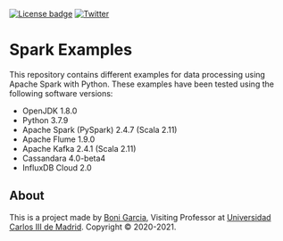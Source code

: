 [![License badge](https://img.shields.io/badge/license-Apache2-green.svg)](http://www.apache.org/licenses/LICENSE-2.0)
[![Twitter](https://img.shields.io/badge/follow-@boni_gg-green.svg)](https://twitter.com/boni_gg)

# Spark Examples

This repository contains different examples for data processing using Apache Spark with Python. These examples have been tested using the following software versions:

* OpenJDK 1.8.0
* Python 3.7.9
* Apache Spark (PySpark) 2.4.7 (Scala 2.11)
* Apache Flume 1.9.0
* Apache Kafka 2.4.1 (Scala 2.11)
* Cassandara 4.0-beta4
* InfluxDB Cloud 2.0

## About

This is a project made by [Boni Garcia], Visiting Professor at [Universidad Carlos III de Madrid]. Copyright &copy; 2020-2021.

[Universidad Carlos III de Madrid]: https://www.it.uc3m.es/bogarcia/index.html
[Boni Garcia]: http://bonigarcia.github.io/
